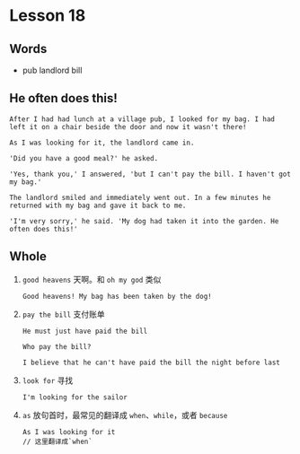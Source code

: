 # Lesson 18

## Words

- pub landlord bill

## He often does this!

```
After I had had lunch at a village pub, I looked for my bag. I had left it on a chair beside the door and now it wasn't there!

As I was looking for it, the landlord came in.

'Did you have a good meal?' he asked.

'Yes, thank you,' I answered, 'but I can't pay the bill. I haven't got my bag.'

The landlord smiled and immediately went out. In a few minutes he returned with my bag and gave it back to me.

'I'm very sorry,' he said. 'My dog had taken it into the garden. He often does this!'
```

## Whole

1. `good heavens` 天啊。和 `oh my god` 类似

   ```
   Good heavens! My bag has been taken by the dog!
   ```

2. `pay the bill` 支付账单

   ```
   He must just have paid the bill

   Who pay the bill?

   I believe that he can't have paid the bill the night before last
   ```

3. `look for` 寻找

   ```
   I'm looking for the sailor
   ```

4. `as` 放句首时，最常见的翻译成 `when`、`while`，或者 `because`

   ```
   As I was looking for it
   // 这里翻译成`when`
   ```
